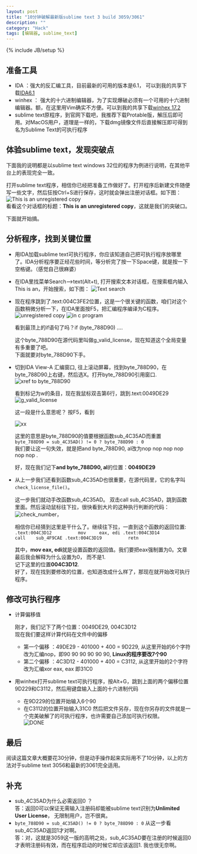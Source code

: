 ```yaml
---
layout: post
title: "10分钟破解最新版sublime text 3 build 3059/3061"
description: ""
category: "Hack"
tags: [编辑器, sublime_text]
---
```

{% include JB/setup %}

准备工具
----
* IDA ：强大的反汇编工具，目前最新的可用的版本是6.1， 可以到我的共享下载[IDA6.1](http://yun.baidu.com/share/link?shareid=1536167225&uk=2986591212)
* winhex ： 强大的十六进制编辑器，为了实现爆破必须有一个可用的十六进制编辑器。额，在这里用Vim确实不方便。可以到我的共享下载[winhex 17.2](http://yun.baidu.com/share/link?shareid=1008007072&uk=2986591212)
* sublime text原程序，到官网下载吧，我推荐下载Protable版，解压后即可用。对MacOS用户，道理是一样的，下载dmg镜像文件后直接解压即可得到名为Sublime Text的可执行程序

体验sublime text，发现突破点
----
下面我的说明都是以sublime text windows 32位的程序为例进行说明，在其他平台上的表现完全一致。    

打开sublime text程序，相信你已经把准备工作做好了。打开程序后新建文件随便写一些文字，然后狂按Ctrl+S进行保存，这时就会弹出注册对话框。如下图：
![This is an unregistered copy](https://dl.dropboxusercontent.com/u/6893139/images/sublime_text_3059_crack/2013-12-24_172542.png)    
看看这个对话框的标题：**This is an unregistered copy**，这就是我们的突破口。    

下面就开始搞。

分析程序，找到关键位置
----
- 用IDA加载sublime text可执行程序，你应该知道自己把可执行程序放哪里了。IDA分析程序要正经花些时间，等分析完了按一下Space键，就是按一下空格键。（感觉自己很麻婆）

- 在IDA里找菜单Search-->text(Alt+t), 打开搜索文本对话框，在搜索框内输入This is an，开始搜索，如下图：
![Text search](https://dl.dropboxusercontent.com/u/6893139/images/sublime_text_3059_crack/2013-12-24_174231.png)

- 现在程序跳到了.text:004C3FE2位置，这是一个很关键的函数，咱们对这个函数稍微分析一下，在IDA里面按F5，把汇编程序编译为C程序。
    ![unregistered copy](https://dl.dropboxusercontent.com/u/6893139/images/sublime_text_3059_crack/2013-12-24_174651.png)
	![in c program](https://dl.dropboxusercontent.com/u/6893139/images/sublime_text_3059_crack/2013-12-24_174936.png)

    看到最顶上的if语句了吗？if (byte_788D90) ....     

    这个byte_788D90在源代码里叫做g_valid_license，现在知道这个全局变量有多重要了吧。    
	下面就要对byte_788D90下手。

- 切到IDA View-A 汇编窗口, 往上滚动屏幕，找到byte_788D90，在byte_788D90上右键，然后选X。打开byte_788D90引用窗口. 
    ![xref to byte_788D90](https://dl.dropboxusercontent.com/u/6893139/images/sublime_text_3059_crack/2013-12-24_175646.png)

    看到标记为w的条目，现在我鼠标双击第6行，跳到.text:0049DE29
	![g_valid_license](https://dl.dropboxusercontent.com/u/6893139/images/sublime_text_3059_crack/2013-12-24_183849.png)

	这一段是什么意思呢？    按F5，看到

	![xx](https://dl.dropboxusercontent.com/u/6893139/images/sublime_text_3059_crack/2013-12-24_184038.png)

	这里的意思是byte_788D90的值要根据函数sub_4C35AD而重置
	`byte_788D90 = sub_4C35AD() != 0 ? byte_788D90 : 0`    
	我们要让这一句失效，就是把and byte_788D90, al改为nop nop nop nop nop nop .    

	好，现在我们记下**and byte_788D90, al**的位置：**0049DE29**

- 从上一步我们还看到函数sub_4C35AD也很重要，在源代码里，它的名字叫`check_license_file()`。    

    这一步我们就动手改函数sub_4C35AD。
	双击call sub_4C35AD，跳到函数里面。然后滚动鼠标往下拉，很快看到大片的这种执行判断的代码：      
	![check_number](https://dl.dropboxusercontent.com/u/6893139/images/sublime_text_3059_crack/2013-12-24_184959.png)，

	相信你已经猜到这里是干什么了。继续往下拉，一直到这个函数的返回位置:
`
    .text:004C3D12          mov     eax, edi
	.text:004C3D14          call    sub_4F9CAE
	.text:004C3D19          retn
`

    其中，**mov eax, edi**就是设置函数的返回值。我们要把eax强制置为0。文章最后我会解释为什么设置为0， 而不是1.     
	记下这里的位置**004C3D12**.    
    好了，现在找到要修改的位置，也知道改成什么样了，那现在就开始改可执行程序。

修改可执行程序
----
- 计算偏移值

	刚才，我们记下了两个位置：0049DE29, 004C3D12        
	现在我们要这样计算代码在文件中的偏移    
	- 第一个偏移 ：49DE29 - 401000 + 400 = 9D229, 从这里开始的6个字符改为汇编nop，即90 90 90 90 90 90, **Linux的程序要改7个90**   
	- 第二个偏移 ：4C3D12 - 401000 + 400 = C3112, 从这里开始的2个字符改为汇编xor eax, eax 即31C0

- 用winhex打开sublime text可执行程序，按Alt+G，跳到上面的两个偏移位置 9D229和C3112，然后用键盘输入上面的十六进制代码
    - 在9D229的位置开始输入6个90
    - 在C3112的位置开始输入31C0
	然后把文件另存，现在你另存的文件就是一个完美破解了的可执行程序，也许需要自己添加可执行权限。     
	![DONE](https://dl.dropboxusercontent.com/u/6893139/images/sublime_text_3059_crack/2013-12-24_192256.png)

最后
----
阅读这篇文章大概要花30分钟，但是动手操作起来实际用不了10分钟，以上的方法对于sublime text 3056和最新的3061完全适用。


补充
----
* sub_4C35AD为什么必需返回0 ？    
答：返回0可以保证无需输入注册码却能被sublime text识别为**Unlimited User License**， 无限制用户，岂不很爽。
* `byte_788D90 = sub_4C35AD() != 0 ? byte_788D90 : 0` 从这一步看sub_4C35AD返回1才对啊。    
答：对，这就是3059这一版的高明之处，sub_4C35AD要在注册的时候返回0才表明注册码有效，而在程序启动的时候它却应该返回1. 我也很无奈啊。


